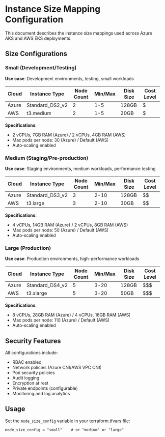 # Instance Size Mapping Configuration

This document describes the instance size mappings used across Azure AKS and AWS EKS deployments.

## Size Configurations

### Small (Development/Testing)
**Use case**: Development environments, testing, small workloads

| Cloud | Instance Type | Node Count | Min/Max | Disk Size | Cost Level |
|-------|---------------|------------|---------|-----------|------------|
| Azure | Standard_DS2_v2 | 2 | 1-5 | 128GB | $ |
| AWS | t3.medium | 2 | 1-5 | 20GB | $ |

**Specifications**:
- 2 vCPUs, 7GB RAM (Azure) / 2 vCPUs, 4GB RAM (AWS)
- Max pods per node: 30 (Azure) / Default (AWS)
- Auto-scaling enabled

### Medium (Staging/Pre-production)
**Use case**: Staging environments, medium workloads, performance testing

| Cloud | Instance Type | Node Count | Min/Max | Disk Size | Cost Level |
|-------|---------------|------------|---------|-----------|------------|
| Azure | Standard_DS3_v2 | 3 | 2-10 | 128GB | $$ |
| AWS | t3.large | 3 | 2-10 | 30GB | $$ |

**Specifications**:
- 4 vCPUs, 14GB RAM (Azure) / 2 vCPUs, 8GB RAM (AWS)
- Max pods per node: 50 (Azure) / Default (AWS)
- Auto-scaling enabled

### Large (Production)
**Use case**: Production environments, high-performance workloads

| Cloud | Instance Type | Node Count | Min/Max | Disk Size | Cost Level |
|-------|---------------|------------|---------|-----------|------------|
| Azure | Standard_DS4_v2 | 5 | 3-20 | 128GB | $$$ |
| AWS | t3.xlarge | 5 | 3-20 | 50GB | $$$ |

**Specifications**:
- 8 vCPUs, 28GB RAM (Azure) / 4 vCPUs, 16GB RAM (AWS)
- Max pods per node: 110 (Azure) / Default (AWS)
- Auto-scaling enabled

## Security Features

All configurations include:
- RBAC enabled
- Network policies (Azure CNI/AWS VPC CNI)
- Pod security policies
- Audit logging
- Encryption at rest
- Private endpoints (configurable)
- Monitoring and log analytics

## Usage

Set the `node_size_config` variable in your terraform.tfvars file:

```hcl
node_size_config = "small"    # or "medium" or "large"
```